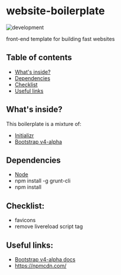 # website-boilerplate
![development](https://img.shields.io/badge/development-active-4CD80A.svg)

front-end template for building fast websites

## Table of contents

- [What's inside?](#whats-inside?)
- [Dependencies](#dependencies)
- [Checklist](#checklist)
- [Useful links](#useful-links)

## What's inside?
This boilerplate is a mixture of:

- [Initializr](http://www.initializr.com/)
- [Bootstrap v4-alpha](https://github.com/twbs/bootstrap)

## Dependencies

- [Node](https://nodejs.org/en/download/)
- npm install -g grunt-cli
- npm install

## Checklist:

- favicons
- remove livereload script tag

## Useful links:

- [Bootstrap v4-alpha docs](http://v4-alpha.getbootstrap.com/getting-started/introduction/)
- https://npmcdn.com/